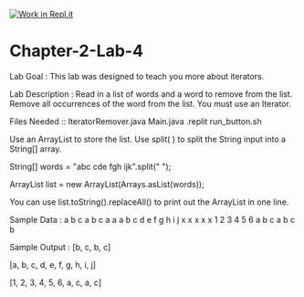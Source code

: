 [![Work in Repl.it](https://classroom.github.com/assets/work-in-replit-14baed9a392b3a25080506f3b7b6d57f295ec2978f6f33ec97e36a161684cbe9.svg)](https://classroom.github.com/online_ide?assignment_repo_id=4401014&assignment_repo_type=AssignmentRepo)
# Chapter-2-Lab-4

Lab Goal :   This lab was designed to teach you more about iterators.


Lab Description :   Read in a list of words and a word to remove from the list.   Remove all occurrences of the word from the list.  You must use an Iterator.



Files Needed ::
IteratorRemover.java
Main.java
.replit
run_button.sh

Use an ArrayList to store the list.
Use split( ) to split the String input into a String[] array.

String[] words = "abc cde fgh ijk".split(" ");   

ArrayList<String> list = new ArrayList<String>(Arrays.asList(words));

You can use list.toString().replaceAll() to print out the ArrayList in one line.


Sample Data : 
a b c a b c a     a
a b c d e f g h i j x x x x     x
1 2 3 4 5 6 a b c a b c     b



Sample Output :
[b, c, b, c]


[a, b, c, d, e, f, g, h, i, j]


[1, 2, 3, 4, 5, 6, a, c, a, c]

